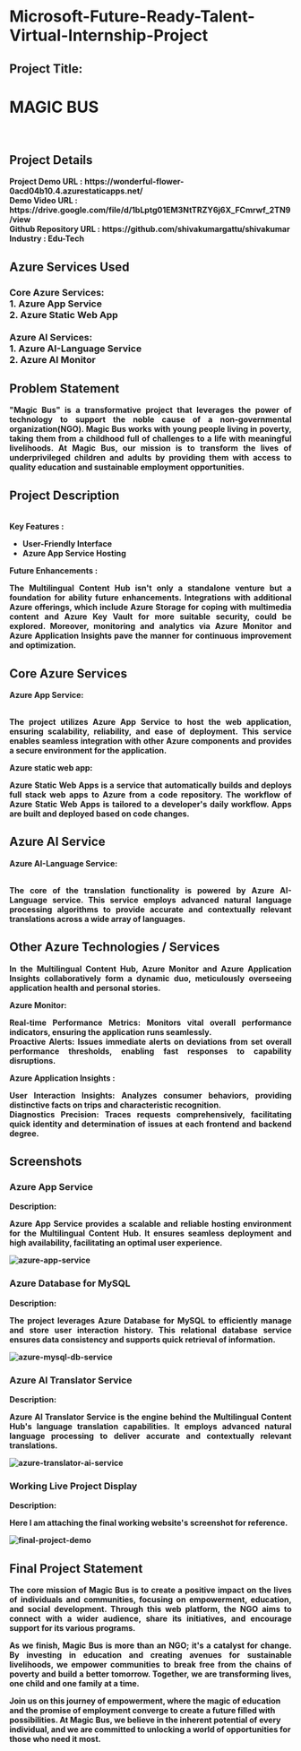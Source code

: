 <h1>Microsoft-Future-Ready-Talent-Virtual-Internship-Project</h1>
<h2>Project Title:</h2><h1>MAGIC BUS</h1>
<br>
<h2>Project Details</h2>
<b>Project Demo URL :</b> <b>https://wonderful-flower-0acd04b10.4.azurestaticapps.net/ <br>
<b>Demo Video URL :</b> <b>https://drive.google.com/file/d/1bLptg01EM3NtTRZY6j6X_FCmrwf_2TN9/view <br>
<b>Github Repository URL :</b> <b>https://github.com/shivakumargattu/shivakumar<br>
<b>Industry :</b><b> Edu-Tech<br>
<h2>Azure Services Used</h2>
<h3>
Core Azure Services: <br>
1. Azure App Service <br>
2. Azure Static Web App <br> <br>
Azure AI Services: <br>
1. Azure AI-Language Service <br>
2. Azure AI Monitor
</h3>
<h2>Problem Statement</h2>
<p align="justify">"Magic Bus" is a transformative project that leverages the power of technology to support the noble cause of a non-governmental organization(NGO). Magic Bus works with young people living in poverty, taking them from a childhood full of challenges to a life with meaningful livelihoods. At Magic Bus, our mission is to transform the lives of underprivileged children and adults by providing them with access to quality education and sustainable employment opportunities.</p>
<h2>Project Description</h2>
<p align="justify"></p><br>
<b>Key Features :</b>
<ul>
    <li>User-Friendly Interface</li>
    <li>Azure App Service Hosting</li>
</ul>
<b>Future Enhancements :</b><br>
<p align="justify">The Multilingual Content Hub isn't only a standalone venture but a foundation for ability future enhancements. Integrations with additional Azure offerings, which include Azure Storage for coping with multimedia content and Azure Key Vault for more suitable security, could be explored. Moreover, monitoring and analytics via Azure Monitor and Azure Application Insights pave the manner for continuous improvement and optimization.</p>
<h2>Core Azure Services</h2>
<b>Azure App Service:</b><br><p align="justify"><br>The project utilizes Azure App Service to host the web application, ensuring scalability, reliability, and ease of deployment. This service enables seamless integration with other Azure components and provides a secure environment for the application.</p>

<b>Azure static web app:</b><br><p align="justify">Azure Static Web Apps is a service that automatically builds and deploys full stack web apps to Azure from a code repository. The workflow of Azure Static Web Apps is tailored to a developer's daily workflow. Apps are built and deployed based on code changes.</p>
<h2>Azure AI Service</h2>
<b>Azure AI-Language Service:</b><br><br><p align="justify">The core of the translation functionality is powered by Azure AI-Language service. This service employs advanced natural language processing algorithms to provide accurate and contextually relevant translations across a wide array of languages.</p>
<h2>Other Azure Technologies / Services</h2>
<p align="justify">In the Multilingual Content Hub, Azure Monitor and Azure Application Insights collaboratively form a dynamic duo, meticulously overseeing application health and personal stories.</p>

<b>Azure Monitor:</b><p align="justify"><b>Real-time Performance Metrics:</b> Monitors vital overall performance indicators, ensuring the application runs seamlessly.<br>
<b>Proactive Alerts:</b> Issues immediate alerts on deviations from set overall performance thresholds, enabling fast responses to capability disruptions.</p>
<b>Azure Application Insights :</b><p align="justify">
<b>User Interaction Insights:</b> Analyzes consumer behaviors, providing distinctive facts on trips and characteristic recognition.<br>
<b>Diagnostics Precision:</b> Traces requests comprehensively, facilitating quick identity and determination of issues at each frontend and backend degree.

<h2>Screenshots</h2>
<h3>Azure App Service</h3>
<b>Description:</b><p align="justify">Azure App Service provides a scalable and reliable hosting environment for the Multilingual Content Hub. It ensures seamless deployment and high availability, facilitating an optimal user experience.</p>
<img src="https://github.com/AnkeetaGupta/flask-ai-translation/blob/main/screenshots/app-service.png" alt="azure-app-service"></img><br>
<h3>Azure Database for MySQL</h3>
<b>Description:</b><p align="justify"> The project leverages Azure Database for MySQL to efficiently manage and store user interaction history. This relational database service ensures data consistency and supports quick retrieval of information.</p>
<img src="https://github.com/AnkeetaGupta/flask-ai-translation/blob/main/screenshots/app-db.png" alt="azure-mysql-db-service"></img><br>
<h3>Azure AI Translator Service</h3>
<b>Description:</b><p align="justify">Azure AI Translator Service is the engine behind the Multilingual Content Hub's language translation capabilities. It employs advanced natural language processing to deliver accurate and contextually relevant translations.</p>
<img src="https://github.com/AnkeetaGupta/flask-ai-translation/blob/main/screenshots/app-ai.png" alt="azure-translator-ai-service"></img><br>
<h3>Working Live Project Display</h3>
<b>Description:</b><p align="justify">Here I am attaching the final working website's screenshot for reference.</p>
<img src="https://github.com/AnkeetaGupta/flask-ai-translation/blob/main/screenshots/final-project.png" alt="final-project-demo"></img>


<h2>Final Project Statement</h2>
<p align="justify">The core mission of Magic Bus is to create a positive impact on
the lives of individuals and communities, focusing on empowerment,
education, and social development. Through this web platform, the NGO
aims to connect with a wider audience, share its initiatives, and
encourage support for its various programs.
</p>
<p align="justify">
<b>As we finish, Magic Bus is more than an NGO; it's a catalyst for change. By investing in education and creating avenues for sustainable livelihoods, we empower communities to break free from the chains of poverty and build a better tomorrow. Together, we are transforming lives, one child and one family at a time.

Join us on this journey of empowerment, where the magic of education and the promise of employment converge to create a future filled with possibilities. At Magic Bus, we believe in the inherent potential of every individual, and we are committed to unlocking a world of opportunities for those who need it most.</b>
</p> <br>
